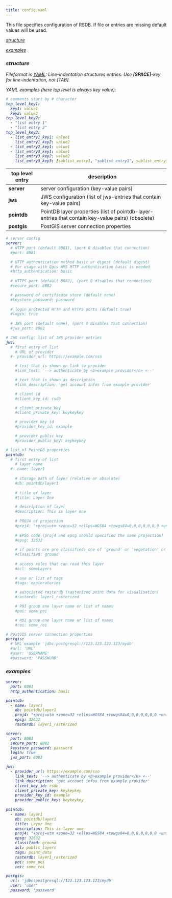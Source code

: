 ```yaml
---
title: config.yaml
---
```


This file specifies configuration of RSDB. If file or entries are missing default values will be used.

[<i class="fa fa-arrow-right"/> structure](#structure)

[<i class="fa fa-arrow-right"/> examples](#example)

### structure

Fileformat is [YAML](https://yaml.org/): Line-indentation structures entries. Use **[SPACE]**-key for line-indentation, not [TAB].

YAML examples (here top level is always key value):
~~~ yaml
# comments start by # character
top_level_key1:
  key1: value1
  key2: value2
top_level_key2:
  - "list entry 1"
  - "list entry 2" 
top_level_key3:
  - list_entry1_key1: value1
    list_entry1_key2: value2
  - list_entry2_key1: value1
  - list_entry3_key1: value1
    list_entry3_key2: value2
    list_entry3_key3: [sublist_entry1, "sublist entry1", sublist_entry3]    
~~~    


| top level entry | description |
| ------------- | ------------- |
| **server**  | server configuration (key-value pairs)  |
| **jws**  | JWS configuration (list of jws-entries that contain key-value pairs) |
| **pointdb**  | PointDB layer properties (list of pointdb-layer-entries that contain key-value pairs) (obsolete) |
| **postgis**  | PostGIS server connection properties |

~~~ yaml
# server config
server:
  # HTTP port (default 8081), (port 0 disables that connection) 
  #port: 8081

  # HTTP authentication method basic or digest (default digest)
  # For usage with Qgis WMS HTTP authentication basic is needed
  #http_authentication: basic  
  
  # HTTPS port (default 8082), (port 0 disables that connection) 
  #secure_port: 8082

  # password of certificate store (default none)
  #keystore_password: password  
  
  # login protected HTTP and HTTPS ports (default true)  
  #login: true
  
  # JWS port (default none), (port 0 disables that connection)
  #jws_port: 8083

# JWS config: list of JWS provider entries  
jws:
  # first entry of list
    # URL of provider
  #- provider_url: https://example.com/sso

    # text that is shown on link to provider
    #link_text: '--> authenticate by <b>example provider</b> <--'

    # text that is shown as description
    #link_description: 'get account infos from example provider'

    # client id
    #client_key_id: rsdb

    # client private key
    #client_private_key: keykeykey

    # provider key id
    #provider_key_id: example

    # provider public key
    #provider_public_key: keykeykey

# list of PointDB properties
pointdb:
  # first entry of list
    # layer name
  #- name: layer1    
    
    # storage path of layer (relative or absolute)
    #db: pointdb/layer1
    
    # title of layer
    #title: Layer One

    # description of layer
    #description: This is layer one 
    
    # PROJ4 of projection
    #proj4: "+proj=utm +zone=32 +ellps=WGS84 +towgs84=0,0,0,0,0,0,0 +units=m +no_defs "
    
    # EPSG code (proj4 and epsg should specified the same projection)
    #epsg: 32632
    
    # if points are pre classified: one of 'ground' or 'vegetation' or 'true' (both ground and vegetation)
    #classified: ground
    
    # access roles that can read this layer
    #acl: someLayers
    
    # one or list of tags
    #tags: exploratories

    # associated rasterdb (rasterized point data for visualisation)
    #rasterdb: layer1_rasterized  

    # POI group one layer name or list of names
    #poi: some_poi

    # ROI group one layer name or list of names
    #roi: some_roi

# PostGIS server connection properties 
postgis:
  # URL example 'jdbc:postgresql://123.123.123.123/mydb'
  #url: 'URL'
  #user: 'USERNAME'
  #password: 'PASSWORD'  
~~~

### examples

~~~ yaml
server:
  port: 8081
  http_authentication: basic  

pointdb:
  - name: layer1    
    db: pointdb/layer1
    proj4: "+proj=utm +zone=32 +ellps=WGS84 +towgs84=0,0,0,0,0,0,0 +units=m +no_defs "
    epsg: 32632
    rasterdb: layer1_rasterized   
~~~

~~~ yaml
server:
  port: 8081  
  secure_port: 8082
  keystore_password: password 
  login: true
  jws_port: 8083

jws:
  - provider_url: https://example.com/sso
    link_text: '--> authenticate by <b>example provider</b> <--'
    link_description: 'get account infos from example provider'
    client_key_id: rsdb
    client_private_key: keykeykey
    provider_key_id: example
    provider_public_key: keykeykey
    
pointdb:
  - name: layer1    
    db: pointdb/layer1
    title: Layer One
    description: This is layer one 
    proj4: "+proj=utm +zone=32 +ellps=WGS84 +towgs84=0,0,0,0,0,0,0 +units=m +no_defs "
    epsg: 32632
    classified: ground
    acl: public_layers
    tags: point_data
    rasterdb: layer1_rasterized  
    poi: some_poi
    roi: some_roi

postgis:
  url: 'jdbc:postgresql://123.123.123.123/mydb'
  user: 'user'
  password: 'password'  
~~~